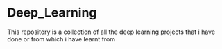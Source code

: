 # Deep_Learning
This repository is a collection of all the deep learning projects that i have done or from which i have learnt from
